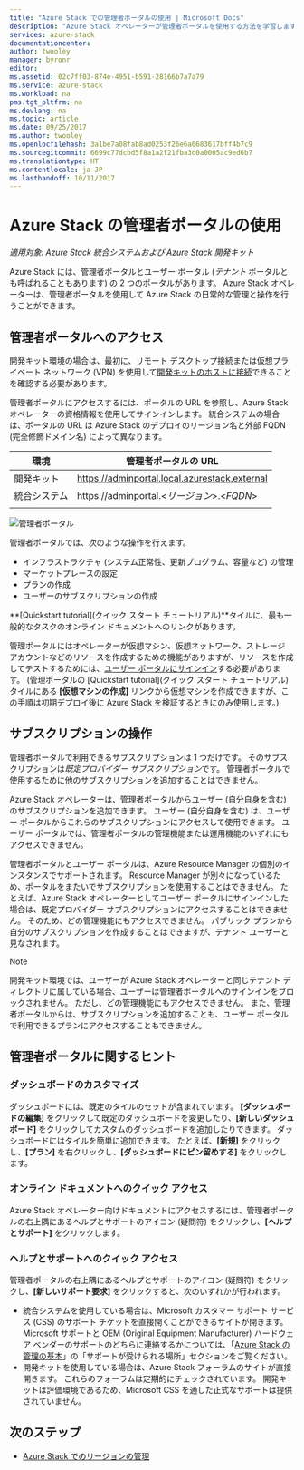 ```yaml
---
title: "Azure Stack での管理者ポータルの使用 | Microsoft Docs"
description: "Azure Stack オペレーターが管理者ポータルを使用する方法を学習します。"
services: azure-stack
documentationcenter: 
author: twooley
manager: byronr
editor: 
ms.assetid: 02c7ff03-874e-4951-b591-28166b7a7a79
ms.service: azure-stack
ms.workload: na
pms.tgt_pltfrm: na
ms.devlang: na
ms.topic: article
ms.date: 09/25/2017
ms.author: twooley
ms.openlocfilehash: 3a1be7a08fab8ad0253f26e6a0683617bff4b7c9
ms.sourcegitcommit: 6699c77dcbd5f8a1a2f21fba3d0a0005ac9ed6b7
ms.translationtype: HT
ms.contentlocale: ja-JP
ms.lasthandoff: 10/11/2017
---
```

# <a name="using-the-administrator-portal-in-azure-stack"></a>Azure Stack の管理者ポータルの使用

*適用対象: Azure Stack 統合システムおよび Azure Stack 開発キット*

Azure Stack には、管理者ポータルとユーザー ポータル (*テナント* ポータルとも呼ばれることもあります) の 2 つのポータルがあります。 Azure Stack オペレーターは、管理者ポータルを使用して Azure Stack の日常的な管理と操作を行うことができます。 

## <a name="access-the-administrator-portal"></a>管理者ポータルへのアクセス

開発キット環境の場合は、最初に、リモート デスクトップ接続または仮想プライベート ネットワーク (VPN) を使用して[開発キットのホストに接続](azure-stack-connect-azure-stack.md)できることを確認する必要があります。

管理者ポータルにアクセスするには、ポータルの URL を参照し、Azure Stack オペレーターの資格情報を使用してサインインします。 統合システムの場合は、ポータルの URL は Azure Stack のデプロイのリージョン名と外部 FQDN (完全修飾ドメイン名) によって異なります。

| 環境 | 管理者ポータルの URL |   
| -- | -- | 
| 開発キット| https://adminportal.local.azurestack.external  |
| 統合システム | https://adminportal.&lt;*リージョン*&gt;.&lt;*FQDN*&gt; | 
| | |

 ![管理者ポータル](media/azure-stack-manage-portals/image1.png)

管理者ポータルでは、次のような操作を行えます。

* インフラストラクチャ (システム正常性、更新プログラム、容量など) の管理
* マーケットプレースの設定
* プランの作成
* ユーザーのサブスクリプションの作成

**[Quickstart tutorial]\(クイック スタート チュートリアル\)**タイルに、最も一般的なタスクのオンライン ドキュメントへのリンクがあります。
 
管理ポータルにはオペレーターが仮想マシン、仮想ネットワーク、ストレージ アカウントなどのリソースを作成するための機能がありますが、リソースを作成してテストするためには、[ユーザー ポータルにサインイン](user/azure-stack-use-portal.md)する必要があります。 (管理ポータルの [Quickstart tutorial]\(クイック スタート チュートリアル\) タイルにある **[仮想マシンの作成]** リンクから仮想マシンを作成できますが、この手順は初期デプロイ後に Azure Stack を検証するときにのみ使用します。)

## <a name="subscription-behavior"></a>サブスクリプションの操作
 
管理者ポータルで利用できるサブスクリプションは 1 つだけです。 そのサブスクリプションは*既定プロバイダー サブスクリプション*です。 管理者ポータルで使用するために他のサブスクリプションを追加することはできません。

Azure Stack オペレーターは、管理者ポータルからユーザー (自分自身を含む) のサブスクリプションを追加できます。 ユーザー (自分自身を含む) は、ユーザー ポータルからこれらのサブスクリプションにアクセスして使用できます。 ユーザー ポータルでは、管理者ポータルの管理機能または運用機能のいずれにもアクセスできません。

管理者ポータルとユーザー ポータルは、Azure Resource Manager の個別のインスタンスでサポートされます。 Resource Manager が別々になっているため、ポータルをまたいでサブスクリプションを使用することはできません。 たとえば、Azure Stack オペレーターとしてユーザー ポータルにサインインした場合は、既定プロバイダー サブスクリプションにアクセスすることはできません。 そのため、どの管理機能にもアクセスできません。 パブリック プランから自分のサブスクリプションを作成することはできますが、テナント ユーザーと見なされます。

  >[!NOTE]
  開発キット環境では、ユーザーが Azure Stack オペレーターと同じテナント ディレクトリに属している場合、ユーザーは管理者ポータルへのサインインをブロックされません。 ただし、どの管理機能にもアクセスできません。 また、管理者ポータルからは、サブスクリプションを追加することも、ユーザー ポータルで利用できるプランにアクセスすることもできません。

## <a name="administrator-portal-tips"></a>管理者ポータルに関するヒント

### <a name="customize-the-dashboard"></a>ダッシュボードのカスタマイズ

ダッシュボードには、既定のタイルのセットが含まれています。 **[ダッシュボードの編集]** をクリックして既定のダッシュボードを変更したり、**[新しいダッシュボード]** をクリックしてカスタムのダッシュボードを追加したりできます。 ダッシュボードにはタイルを簡単に追加できます。 たとえば、**[新規]** をクリックし、**[プラン]** を右クリックし、**[ダッシュボードにピン留めする]** をクリックします。

### <a name="quick-access-to-online-documentation"></a>オンライン ドキュメントへのクイック アクセス

Azure Stack オペレーター向けドキュメントにアクセスするには、管理者ポータルの右上隅にあるヘルプとサポートのアイコン (疑問符) をクリックし、**[ヘルプとサポート]** をクリックします。

### <a name="quick-access-to-help-and-support"></a>ヘルプとサポートへのクイック アクセス

管理者ポータルの右上隅にあるヘルプとサポートのアイコン (疑問符) をクリックし、**[新しいサポート要求]** をクリックすると、次のいずれかが行われます。

- 統合システムを使用している場合は、Microsoft カスタマー サポート サービス (CSS) のサポート チケットを直接開くことができるサイトが開きます。 Microsoft サポートと OEM (Original Equipment Manufacturer) ハードウェア ベンダーのサポートのどちらに連絡するかについては、「[Azure Stack の管理の基本](azure-stack-manage-basics.md)」の「サポートが受けられる場所」セクションをご覧ください。
- 開発キットを使用している場合は、Azure Stack フォーラムのサイトが直接開きます。 これらのフォーラムは定期的にチェックされています。 開発キットは評価環境であるため、Microsoft CSS を通した正式なサポートは提供されていません。

## <a name="next-steps"></a>次のステップ

- [Azure Stack でのリージョンの管理](azure-stack-region-management.md)
